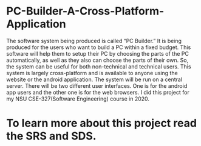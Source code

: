 # PC-Builder-A-Cross-Platform-Application
The software system being produced is called “PC Builder.” It is being produced for the users who want to build a PC within a fixed budget. This software will help them to setup their PC by choosing the parts of the PC automatically, as well as they also can choose the parts of their own. So, the system can be useful for both non-technical and technical users. This system is largely cross-platform and is available to anyone using the website or the android application. The system will be run on a central server. There will be two different user interfaces. One is for the android app users and the other one is for the web browsers. I did this project for my NSU CSE-327(Software Engineering) course in 2020.

# To learn more about this project read the SRS and SDS.

